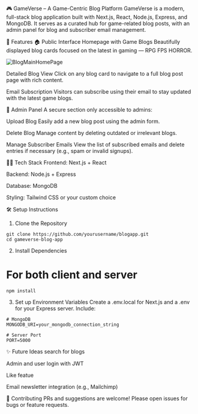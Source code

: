 🎮 GameVerse – A Game-Centric Blog Platform
GameVerse is a modern, full-stack blog application built with Next.js, React, Node.js, Express, and MongoDB. It serves as a curated hub for game-related blog posts, with an admin panel for blog and subscriber email management.

🚀 Features
🏠 Public Interface
Homepage with Game Blogs
Beautifully displayed blog cards focused on the latest in gaming — RPG FPS HORROR.

![BlogMainHomePage](https://github.com/user-attachments/assets/5b59c027-0ce9-4b0f-b9fc-484bb0995b74)

Detailed Blog View
Click on any blog card to navigate to a full blog post page with rich content.

Email Subscription
Visitors can subscribe using their email to stay updated with the latest game blogs.

🔐 Admin Panel
A secure section only accessible to admins:

Upload Blog
Easily add a new blog post using the admin form.

Delete Blog
Manage content by deleting outdated or irrelevant blogs.

Manage Subscriber Emails
View the list of subscribed emails and delete entries if necessary (e.g., spam or invalid signups).

🧑‍💻 Tech Stack
Frontend: Next.js + React

Backend: Node.js + Express

Database: MongoDB

Styling: Tailwind CSS or your custom choice

🛠 Setup Instructions
1. Clone the Repository
   
```
git clone https://github.com/yourusername/blogapp.git
cd gameverse-blog-app
 ```

2. Install Dependencies
# For both client and server
```npm install```

3. Set up Environment Variables
Create a .env.local for Next.js and a .env for your Express server. Include:

```
# MongoDB
MONGODB_URI=your_mongodb_connection_string

# Server Port
PORT=5000
```

✨ Future Ideas
 search for blogs
 
Admin and user login with JWT

Like featue

Email newsletter integration (e.g., Mailchimp)


🙌 Contributing
PRs and suggestions are welcome! Please open issues for bugs or feature requests.






